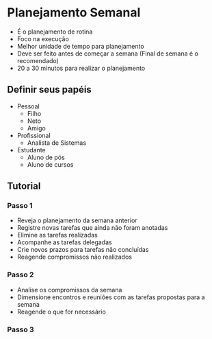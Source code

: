 # Planejamento Semanal

- É o planejamento de rotina
- Foco na execução
- Melhor unidade de tempo para planejamento
- Deve ser feito antes de começar a semana (Final de semana é o recomendado)
- 20 a 30 minutos para realizar o planejamento

## Definir seus papéis

- Pessoal
	- Filho
	- Neto
	- Amigo
- Profissional
	- Analista de Sistemas
- Estudante
	- Aluno de pós
	- Aluno de cursos

## Tutorial

### Passo 1

- Reveja o planejamento da semana anterior
- Registre novas tarefas que ainda não foram anotadas
- Elimine as tarefas realizadas
- Acompanhe as tarefas delegadas
- Crie novos prazos para tarefas não concluídas
- Reagende compromissos não realizados

### Passo 2

- Analise os compromissos da semana
- Dimensione encontros e reuniões com as tarefas propostas para a semana
- Reagende o que for necessário

### Passo 3



<!--stackedit_data:
eyJoaXN0b3J5IjpbLTIxNTYzMjQ2MCwtNzI2MTY0MjEwLC00Nj
k5MjA2NDAsLTI3NDU3MDIwM119
-->